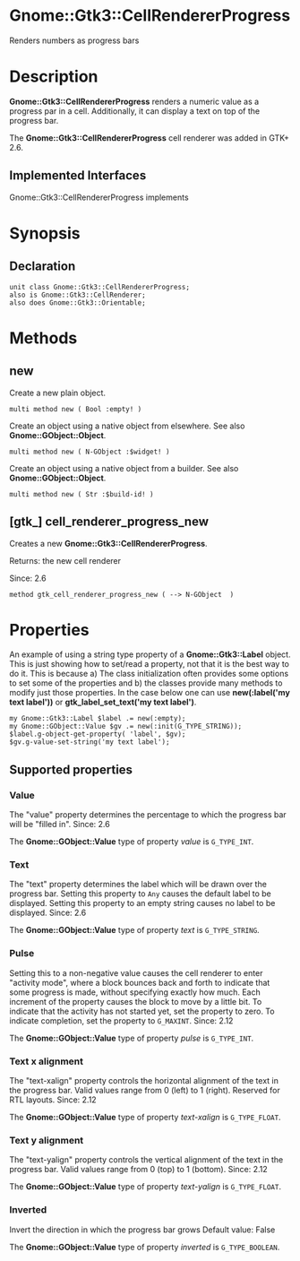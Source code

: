 Gnome::Gtk3::CellRendererProgress
=================================

Renders numbers as progress bars

Description
===========

**Gnome::Gtk3::CellRendererProgress** renders a numeric value as a progress par in a cell. Additionally, it can display a text on top of the progress bar.

The **Gnome::Gtk3::CellRendererProgress** cell renderer was added in GTK+ 2.6.

Implemented Interfaces
----------------------

Gnome::Gtk3::CellRendererProgress implements

Synopsis
========

Declaration
-----------

    unit class Gnome::Gtk3::CellRendererProgress;
    also is Gnome::Gtk3::CellRenderer;
    also does Gnome::Gtk3::Orientable;

Methods
=======

new
---

Create a new plain object.

    multi method new ( Bool :empty! )

Create an object using a native object from elsewhere. See also **Gnome::GObject::Object**.

    multi method new ( N-GObject :$widget! )

Create an object using a native object from a builder. See also **Gnome::GObject::Object**.

    multi method new ( Str :$build-id! )

[gtk_] cell_renderer_progress_new
---------------------------------

Creates a new **Gnome::Gtk3::CellRendererProgress**.

Returns: the new cell renderer

Since: 2.6

    method gtk_cell_renderer_progress_new ( --> N-GObject  )

Properties
==========

An example of using a string type property of a **Gnome::Gtk3::Label** object. This is just showing how to set/read a property, not that it is the best way to do it. This is because a) The class initialization often provides some options to set some of the properties and b) the classes provide many methods to modify just those properties. In the case below one can use **new(:label('my text label'))** or **gtk_label_set_text('my text label')**.

    my Gnome::Gtk3::Label $label .= new(:empty);
    my Gnome::GObject::Value $gv .= new(:init(G_TYPE_STRING));
    $label.g-object-get-property( 'label', $gv);
    $gv.g-value-set-string('my text label');

Supported properties
--------------------

### Value

The "value" property determines the percentage to which the progress bar will be "filled in". Since: 2.6

The **Gnome::GObject::Value** type of property *value* is `G_TYPE_INT`.

### Text

The "text" property determines the label which will be drawn over the progress bar. Setting this property to `Any` causes the default label to be displayed. Setting this property to an empty string causes no label to be displayed. Since: 2.6

The **Gnome::GObject::Value** type of property *text* is `G_TYPE_STRING`.

### Pulse

Setting this to a non-negative value causes the cell renderer to enter "activity mode", where a block bounces back and forth to indicate that some progress is made, without specifying exactly how much. Each increment of the property causes the block to move by a little bit. To indicate that the activity has not started yet, set the property to zero. To indicate completion, set the property to `G_MAXINT`. Since: 2.12

The **Gnome::GObject::Value** type of property *pulse* is `G_TYPE_INT`.

### Text x alignment

The "text-xalign" property controls the horizontal alignment of the text in the progress bar. Valid values range from 0 (left) to 1 (right). Reserved for RTL layouts. Since: 2.12

The **Gnome::GObject::Value** type of property *text-xalign* is `G_TYPE_FLOAT`.

### Text y alignment

The "text-yalign" property controls the vertical alignment of the text in the progress bar. Valid values range from 0 (top) to 1 (bottom). Since: 2.12

The **Gnome::GObject::Value** type of property *text-yalign* is `G_TYPE_FLOAT`.

### Inverted

Invert the direction in which the progress bar grows Default value: False

The **Gnome::GObject::Value** type of property *inverted* is `G_TYPE_BOOLEAN`.

